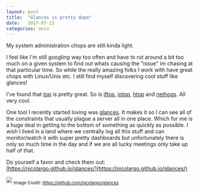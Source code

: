 ```yaml
---
layout: post
title:  "Glances is pretty dope"
date:   2017-07-13
categories: unix
---
```

My system administration chops are still kinda light.

I feel like I'm still googling way too often and have to rut around a bit too much on a given system to find out whats causing the "issue" im chasing at that particular time. So while the really amazing folks I work with have great chops with Linux/Unix etc. I still find myself discovering cool stuff like glances!

I've found that [top](https://linux.die.net/man/1/top) is pretty great. So is [iftop](http://www.ex-parrot.com/pdw/iftop/), [iotop](http://guichaz.free.fr/iotop/), [htop](https://github.com/hishamhm/htop) and [nethogs](https://github.com/raboof/nethogs). All very cool.

One tool I recently started loving was [glances](https://nicolargo.github.io/glances/). It makes it so I can see all of the constraints that usually plague a server all in one place. Which for me is a huge deal in getting to the bottom of something as quickly as possible. I wish I lived in a land where we centrally log all this stuff and can monitor/watch it with super pretty dashboards but unfortunately there is only so much time in the day and if we are all lucky meetings only take up half of that.

Do yourself a favor and check them out:
[https://nicolargo.github.io/glances/](https://nicolargo.github.io/glances/)

![](https://raw.githubusercontent.com/nicolargo/glances/develop/docs/_static/glances-summary.png)
<sub>Image Credit: https://github.com/nicolargo/glances</sub>


